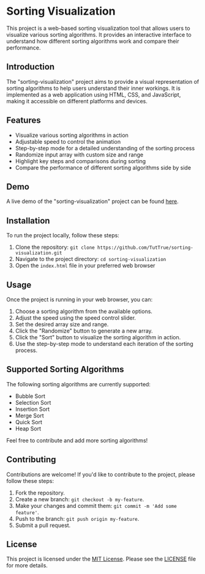 # Sorting Visualization

This project is a web-based sorting visualization tool that allows users to visualize various sorting algorithms. It provides an interactive interface to understand how different sorting algorithms work and compare their performance.


## Introduction

The "sorting-visualization" project aims to provide a visual representation of sorting algorithms to help users understand their inner workings. It is implemented as a web application using HTML, CSS, and JavaScript, making it accessible on different platforms and devices.

## Features

- Visualize various sorting algorithms in action
- Adjustable speed to control the animation
- Step-by-step mode for a detailed understanding of the sorting process
- Randomize input array with custom size and range
- Highlight key steps and comparisons during sorting
- Compare the performance of different sorting algorithms side by side

## Demo

A live demo of the "sorting-visualization" project can be found [here](https://example.com).

## Installation

To run the project locally, follow these steps:

1. Clone the repository: `git clone https://github.com/TutTrue/sorting-visualization.git`
2. Navigate to the project directory: `cd sorting-visualization`
3. Open the `index.html` file in your preferred web browser

## Usage

Once the project is running in your web browser, you can:

1. Choose a sorting algorithm from the available options.
2. Adjust the speed using the speed control slider.
3. Set the desired array size and range.
4. Click the "Randomize" button to generate a new array.
5. Click the "Sort" button to visualize the sorting algorithm in action.
6. Use the step-by-step mode to understand each iteration of the sorting process.

## Supported Sorting Algorithms

The following sorting algorithms are currently supported:

- Bubble Sort
- Selection Sort
- Insertion Sort
- Merge Sort
- Quick Sort
- Heap Sort

Feel free to contribute and add more sorting algorithms!

## Contributing

Contributions are welcome! If you'd like to contribute to the project, please follow these steps:

1. Fork the repository.
2. Create a new branch: `git checkout -b my-feature`.
3. Make your changes and commit them: `git commit -m 'Add some feature'`.
4. Push to the branch: `git push origin my-feature`.
5. Submit a pull request.

## License

This project is licensed under the [MIT License](https://opensource.org/licenses/MIT). Please see the [LICENSE](LICENSE) file for more details.